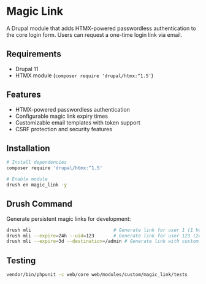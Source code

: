 # Magic Link

A Drupal module that adds HTMX-powered passwordless authentication to the core login form. Users can request a one-time login link via email.


## Requirements
- Drupal 11
- HTMX module (`composer require 'drupal/htmx:^1.5'`)

## Features
- HTMX-powered passwordless authentication
- Configurable magic link expiry times
- Customizable email templates with token support
- CSRF protection and security features


## Installation

```bash
# Install dependencies
composer require 'drupal/htmx:^1.5'

# Enable module
drush en magic_link -y
```

## Drush Command

Generate persistent magic links for development:

```bash
drush mli                              # Generate link for user 1 (1 hour expiry)
drush mli --expire=24h --uid=123       # Generate link for user 123 (24 hour expiry)
drush mli --expire=3d --destination=/admin # Generate link with custom destination
```

## Testing

```bash
vendor/bin/phpunit -c web/core web/modules/custom/magic_link/tests
```
